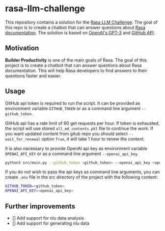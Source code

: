 # rasa-llm-challenge
This repository contains a solution for the [Rasa LLM Challenge](https://rasa.com/blog/launching-the-rasa-llm-community-challenge/). The goal of this repo is to create a chatbot that can answer questions about [Rasa documentation](https://rasa.com/docs/rasa/). The solution is based on [OpenAI's GPT-3](https://openai.com/blog/openai-api/) and [GitHub API](https://docs.github.com/en/rest).
## Motivation
**Builder Productivity** is one of the main goals of Rasa. The goal of this project is to create a chatbot that can answer questions about Rasa documentation. This will help Rasa developers to find answers to their questions faster and easier.
## Usage
GitHub api token is required to run the script. It can be provided as environment variable `GITHUB_TOKEN`
or as a command line argument `--github_token`.

GitHub api has a rate limit of 60 get requests per hour. If token is exhausted, the script will use stored `all_md_contents.pkl` file to continue the work. If you want updated content from gitub repo you should select `--wait_for_renewal` option `True`, it will take 1 hour to renew the content.

It is also nacessary to provide OpenAI api key as environment variable `OPENAI_API_KEY` or as a command line argument `--openai_api_key`.

```bash
python3 src/main.py --github_token <github_token> --openai_api_key <openai_api_key>
```

If you do not wish to pass the api keys as command line arguments, you can create `.env` file in the src directory of the project with the following content:
```bash
GITHUB_TOKEN=<github_token>
OPENAI_API_KEY=<openai_api_key>
```


## Further improvements
- [] Add support for nlu data analysis
- [] Add support for generating nlu data